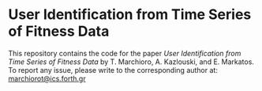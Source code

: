 # User Identification from Time Series of Fitness Data

This repository contains the code for the paper <i>User Identification from Time Series of Fitness Data</i> by T. Marchioro, A. Kazlouski, and E. Markatos.
To report any issue, please write to the corresponding author at: marchiorot@ics.forth.gr

